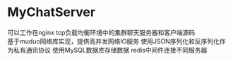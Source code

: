 # MyChatServer

可以工作在nginx tcp负载均衡环境中的集群聊天服务器和客户端源码  
基于muduo网络库实现，提供高并发网络IO服务
使用JSON序列化和反序列化作为私有通讯协议
使用MySQL数据库存储数据 
redis中间件连接不同服务器


